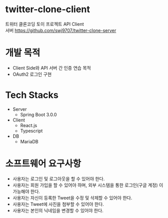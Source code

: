 # twitter-clone-client
트위터 클론코딩 토이 프로젝트 API Client  
서버 https://github.com/swj9707/twitter-clone-server

# 개발 목적
- Client Side와 API 서버 간 인증 연습 목적
- OAuth2 로그인 구현

# Tech Stacks
- Server
  - Spring Boot 3.0.0
- Client
  - React.js
  - Typescript
- DB
  - MariaDB
  
# 소프트웨어 요구사항
- 사용자는 로그인 및 로그아웃을 할 수 있어야 한다. 
- 사용자는 회원 가입을 할 수 있어야 하며, 외부 시스템을 통한 로그인(구글 계정) 이 가능해야 한다.
- 사용자는 자신이 등록한 Tweet을 수정 및 삭제할 수 있어야 한다. 
- 사용자는 Tweet에 사진을 첨부할 수 있어야 한다. 
- 사용자는 본인의 닉네임을 변경할 수 있어야 한다. 
